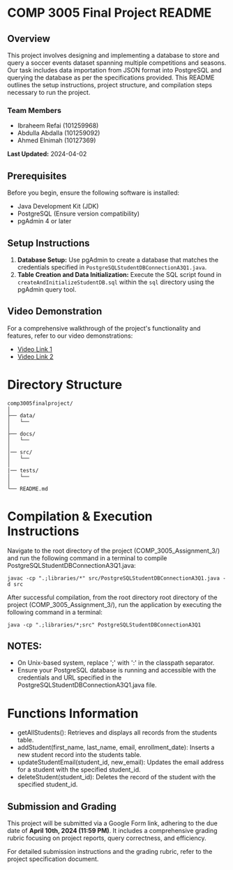 # COMP 3005 Final Project README

## Overview
This project involves designing and implementing a database to store and query a soccer events dataset spanning multiple competitions and seasons. Our task includes data importation from JSON format into PostgreSQL and querying the database as per the specifications provided. This README outlines the setup instructions, project structure, and compilation steps necessary to run the project.


### Team Members
- Ibraheem Refai (101259968)
- Abdulla Abdalla (101259092)
- Ahmed Elnimah (10127369)

**Last Updated:** 2024-04-02


## Prerequisites
Before you begin, ensure the following software is installed:
- Java Development Kit (JDK)
- PostgreSQL (Ensure version compatibility)
- pgAdmin 4 or later

## Setup Instructions
1. **Database Setup:** Use pgAdmin to create a database that matches the credentials specified in `PostgreSQLStudentDBConnectionA3Q1.java`.
2. **Table Creation and Data Initialization:** Execute the SQL script found in `createAndInitializeStudentDB.sql` within the `sql` directory using the pgAdmin query tool.

## Video Demonstration
For a comprehensive walkthrough of the project's functionality and features, refer to our video demonstrations:
- [Video Link 1]()
- [Video Link 2]()

# Directory Structure 
```
comp3005finalproject/
│
├── data/
│   └──
│
├── docs/
│   └── 
│
│── src/
│   └── 
│
|── tests/
│   └── 
│
└── README.md
```

# Compilation & Execution Instructions

Navigate to the root directory of the project (COMP_3005_Assignment_3/) and run the following command in a terminal to compile PostgreSQLStudentDBConnectionA3Q1.java:

```
javac -cp ".;libraries/*" src/PostgreSQLStudentDBConnectionA3Q1.java -d src
```

After successful compilation, from the root directory root directory of the project (COMP_3005_Assignment_3/), run the application by executing the following command in a terminal: 

```
java -cp ".;libraries/*;src" PostgreSQLStudentDBConnectionA3Q1
```

## NOTES:   
- On Unix-based system, replace ';' with ':' in the classpath separator.  
- Ensure your PostgreSQL database is running and accessible with the credentials and URL specified in the PostgreSQLStudentDBConnectionA3Q1.java file.

# Functions Information
- getAllStudents(): Retrieves and displays all records from the students table.
- addStudent(first_name, last_name, email, enrollment_date): Inserts a new student record into the students table.
- updateStudentEmail(student_id, new_email): Updates the email address for a student with the specified student_id.
- deleteStudent(student_id): Deletes the record of the student with the specified student_id.

## Submission and Grading
This project will be submitted via a Google Form link, adhering to the due date of **April 10th, 2024 (11:59 PM)**. It includes a comprehensive grading rubric focusing on project reports, query correctness, and efficiency.

For detailed submission instructions and the grading rubric, refer to the project specification document.

